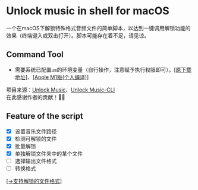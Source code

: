 # Unlock music in shell for macOS
一个在macOS下解锁特殊格式音频文件的简单脚本，以达到一键调用解锁功能的效果（终端键入或双击打开）。脚本可能存在着不足，请见谅。

## Command Tool
- 需要系统已配置`um`的环境变量（自行操作，注意赋予执行权限即可）。[[原下载地址]](https://github.com/unlock-music/cli/releases/tag/v0.0.5)、[[Apple M1版(个人编译)]](https://github.com/hepsontam/shell-unlock-music/raw/main/um)

项目来源：[Unlock Music](https://github.com/unlock-music/unlock-music.git)、[Unlock Music-CLI](https://github.com/unlock-music/cli.git)
<br>在此感谢作者的贡献！🙏🙏

## Feature of the script
- [x] 设置音乐文件路径
- [x] 检测可解锁的文件
- [x] 批量解锁
- [x] 单独解锁文件夹中的某个文件
- [ ] 选择输出文件格式
- [ ] 转换格式

[[→支持解锁的文件格式]](https://github.com/hepsontam/shell-unlock-music/raw/main/支持格式.png)
